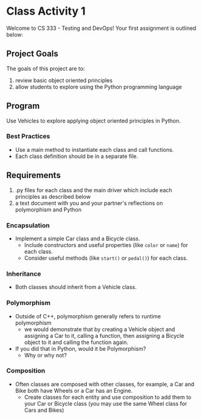 # Class Activity 1
Welcome to CS 333 - Testing and DevOps! Your first assignment is outlined below:

## Project Goals
The goals of this project are to:
1. review basic object oriented principles
2. allow students to explore using the Python programming language

## Program
Use Vehicles to explore applying object oriented principles in Python.

### Best Practices
- Use a main method to instantiate each class and call functions.
- Each class definition should be in a separate file.

## Requirements
1. .py files for each class and the main driver which include each principles as described below
2. a text document with you and your partner's reflections on polymorphism and Python

### Encapsulation  
- Implement a simple Car class and a Bicycle class.
  - Include constructors and useful properties (like `color` or `name`) for each class.
  - Consider useful methods (like `start()` or `pedal()`) for each class.  

### Inheritance
- Both classes should inherit from a Vehicle class.  

### Polymorphism
- Outside of C++, polymorphism generally refers to runtime polymorphism
  - we would demonstrate that by creating a Vehicle object and assigning a Car to it, calling a function, then assigning a Bicycle object to it and calling the function again.
- If you did that in Python, would it be Polymorphism?
  - Why or why not?

### Composition
- Often classes are composed with other classes, for example, a Car and Bike both have Wheels or a Car has an Engine.
  - Create classes for each entity and use composition to add them to your Car or Bicycle class (you may use the same Wheel class for Cars and Bikes)
